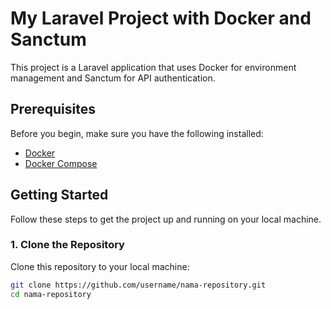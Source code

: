 # My Laravel Project with Docker and Sanctum

This project is a Laravel application that uses Docker for environment management and Sanctum for API authentication.

## Prerequisites

Before you begin, make sure you have the following installed:

- [Docker](https://docs.docker.com/get-docker/)
- [Docker Compose](https://docs.docker.com/compose/install/)

## Getting Started

Follow these steps to get the project up and running on your local machine.

### 1. Clone the Repository

Clone this repository to your local machine:

```bash
git clone https://github.com/username/nama-repository.git
cd nama-repository
